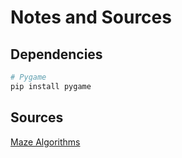 # Notes and Sources

## Dependencies
```Bash
# Pygame
pip install pygame
```

## Sources
[Maze Algorithms](https://en.wikipedia.org/wiki/Maze_generation_algorithm)